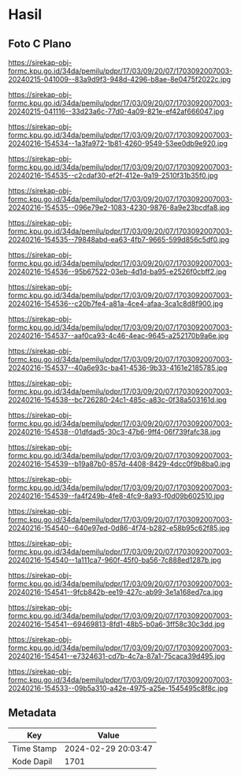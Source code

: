 # Hasil

## Foto C Plano

https://sirekap-obj-formc.kpu.go.id/34da/pemilu/pdpr/17/03/09/20/07/1703092007003-20240215-041009--83a9d9f3-948d-4296-b8ae-8e0475f2022c.jpg

https://sirekap-obj-formc.kpu.go.id/34da/pemilu/pdpr/17/03/09/20/07/1703092007003-20240215-041116--33d23a6c-77d0-4a09-821e-ef42af666047.jpg

https://sirekap-obj-formc.kpu.go.id/34da/pemilu/pdpr/17/03/09/20/07/1703092007003-20240216-154534--1a3fa972-1b81-4260-9549-53ee0db9e920.jpg

https://sirekap-obj-formc.kpu.go.id/34da/pemilu/pdpr/17/03/09/20/07/1703092007003-20240216-154535--c2cdaf30-ef2f-412e-9a19-2510f31b35f0.jpg

https://sirekap-obj-formc.kpu.go.id/34da/pemilu/pdpr/17/03/09/20/07/1703092007003-20240216-154535--096e79e2-1083-4230-9876-8a9e23bcdfa8.jpg

https://sirekap-obj-formc.kpu.go.id/34da/pemilu/pdpr/17/03/09/20/07/1703092007003-20240216-154535--79848abd-ea63-4fb7-9665-599d856c5df0.jpg

https://sirekap-obj-formc.kpu.go.id/34da/pemilu/pdpr/17/03/09/20/07/1703092007003-20240216-154536--95b67522-03eb-4d1d-ba95-e2526f0cbff2.jpg

https://sirekap-obj-formc.kpu.go.id/34da/pemilu/pdpr/17/03/09/20/07/1703092007003-20240216-154536--c20b7fe4-a81a-4ce4-afaa-3ca1c8d8f900.jpg

https://sirekap-obj-formc.kpu.go.id/34da/pemilu/pdpr/17/03/09/20/07/1703092007003-20240216-154537--aaf0ca93-4c46-4eac-9645-a252170b9a6e.jpg

https://sirekap-obj-formc.kpu.go.id/34da/pemilu/pdpr/17/03/09/20/07/1703092007003-20240216-154537--40a6e93c-ba41-4536-9b33-4161e2185785.jpg

https://sirekap-obj-formc.kpu.go.id/34da/pemilu/pdpr/17/03/09/20/07/1703092007003-20240216-154538--bc726280-24c1-485c-a83c-0f38a503161d.jpg

https://sirekap-obj-formc.kpu.go.id/34da/pemilu/pdpr/17/03/09/20/07/1703092007003-20240216-154538--01dfdad5-30c3-47b6-9ff4-06f739fafc38.jpg

https://sirekap-obj-formc.kpu.go.id/34da/pemilu/pdpr/17/03/09/20/07/1703092007003-20240216-154539--b19a87b0-857d-4408-8429-4dcc0f9b8ba0.jpg

https://sirekap-obj-formc.kpu.go.id/34da/pemilu/pdpr/17/03/09/20/07/1703092007003-20240216-154539--fa4f249b-4fe8-4fc9-8a93-f0d09b602510.jpg

https://sirekap-obj-formc.kpu.go.id/34da/pemilu/pdpr/17/03/09/20/07/1703092007003-20240216-154540--640e97ed-0d86-4f74-b282-e58b95c62f85.jpg

https://sirekap-obj-formc.kpu.go.id/34da/pemilu/pdpr/17/03/09/20/07/1703092007003-20240216-154540--1a111ca7-960f-45f0-ba56-7c888ed1287b.jpg

https://sirekap-obj-formc.kpu.go.id/34da/pemilu/pdpr/17/03/09/20/07/1703092007003-20240216-154541--9fcb842b-ee19-427c-ab99-3e1a168ed7ca.jpg

https://sirekap-obj-formc.kpu.go.id/34da/pemilu/pdpr/17/03/09/20/07/1703092007003-20240216-154541--69469813-8fd1-48b5-b0a6-3ff58c30c3dd.jpg

https://sirekap-obj-formc.kpu.go.id/34da/pemilu/pdpr/17/03/09/20/07/1703092007003-20240216-154541--e7324631-cd7b-4c7a-87a1-75caca39d495.jpg

https://sirekap-obj-formc.kpu.go.id/34da/pemilu/pdpr/17/03/09/20/07/1703092007003-20240216-154533--09b5a310-a42e-4975-a25e-1545495c8f8c.jpg


## Metadata

| Key        | Value               |
| ---------- | ------------------- |
| Time Stamp | 2024-02-29 20:03:47 |
| Kode Dapil | 1701                |



